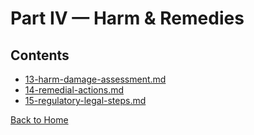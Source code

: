 # Part IV — Harm & Remedies

## Contents
- [13-harm-damage-assessment.md](13-harm-damage-assessment.md)
- [14-remedial-actions.md](14-remedial-actions.md)
- [15-regulatory-legal-steps.md](15-regulatory-legal-steps.md)

[Back to Home](../index.md)